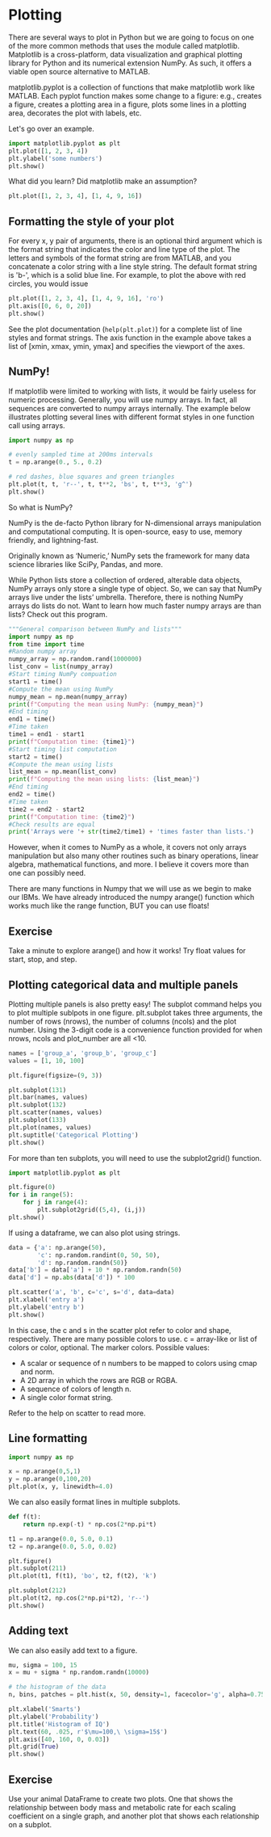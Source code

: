 # Plotting
There are several ways to plot in Python but we are going to focus on one of the more common methods that uses the module called matplotlib. Matplotlib is a cross-platform, data visualization and graphical plotting library for Python and its numerical extension NumPy. As such, it offers a viable open source alternative to MATLAB.

matplotlib.pyplot is a collection of functions that make matplotlib work like MATLAB. Each pyplot function makes some change to a figure: e.g., creates a figure, creates a plotting area in a figure, plots some lines in a plotting area, decorates the plot with labels, etc.

Let's go over an example.

```python
import matplotlib.pyplot as plt
plt.plot([1, 2, 3, 4])
plt.ylabel('some numbers')
plt.show()
```
What did you learn? Did matplotlib make an assumption?

```python
plt.plot([1, 2, 3, 4], [1, 4, 9, 16])
```

## Formatting the style of your plot
For every x, y pair of arguments, there is an optional third argument which is the format string that indicates the color and line type of the plot. The letters and symbols of the format string are from MATLAB, and you concatenate a color string with a line style string. The default format string is 'b-', which is a solid blue line. For example, to plot the above with red circles, you would issue

```python
plt.plot([1, 2, 3, 4], [1, 4, 9, 16], 'ro')
plt.axis([0, 6, 0, 20])
plt.show()
```

See the plot documentation (```help(plt.plot)```) for a complete list of line styles and format strings. The axis function in the example above takes a list of [xmin, xmax, ymin, ymax] and specifies the viewport of the axes.


## NumPy!
If matplotlib were limited to working with lists, it would be fairly useless for numeric processing. Generally, you will use numpy arrays. In fact, all sequences are converted to numpy arrays internally. The example below illustrates plotting several lines with different format styles in one function call using arrays.

```python
import numpy as np

# evenly sampled time at 200ms intervals
t = np.arange(0., 5., 0.2)

# red dashes, blue squares and green triangles
plt.plot(t, t, 'r--', t, t**2, 'bs', t, t**3, 'g^')
plt.show()
```

So what is NumPy?

NumPy is the de-facto Python library for N-dimensional arrays manipulation and computational computing. It is open-source, easy to use, memory friendly, and lightning-fast. 

Originally known as ‘Numeric,’ NumPy sets the framework for many data science libraries like SciPy, Pandas, and more.

While Python lists store a collection of ordered, alterable data objects, NumPy arrays only store a single type of object. So, we can say that NumPy arrays live under the lists’ umbrella. Therefore, there is nothing NumPy arrays do lists do not. Want to learn how much faster numpy arrays are than lists? Check out this program.

```python
"""General comparison between NumPy and lists"""
import numpy as np
from time import time
#Random numpy array
numpy_array = np.random.rand(1000000)
list_conv = list(numpy_array)
#Start timing NumPy compuation
start1 = time()
#Compute the mean using NumPy
numpy_mean = np.mean(numpy_array)
print(f"Computing the mean using NumPy: {numpy_mean}")
#End timing
end1 = time()
#Time taken
time1 = end1 - start1
print(f"Computation time: {time1}")
#Start timing list computation
start2 = time()
#Compute the mean using lists
list_mean = np.mean(list_conv)
print(f"Computing the mean using lists: {list_mean}")
#End timing
end2 = time()
#Time taken
time2 = end2 - start2
print(f"Computation time: {time2}")
#Check results are equal
print('Arrays were '+ str(time2/time1) + 'times faster than lists.')
```

However, when it comes to NumPy as a whole, it covers not only arrays manipulation but also many other routines such as binary operations, linear algebra, mathematical functions, and more. I believe it covers more than one can possibly need.

There are many functions in Numpy that we will use as we begin to make our IBMs. We have already introduced the numpy arange() function which works much like the range function, BUT you can use floats!

## Exercise
Take a minute to explore arange() and how it works! Try float values for start, stop, and step.

## Plotting categorical data and multiple panels

Plotting multiple panels is also pretty easy! The subplot command helps you to plot multiple sublpots in one figure. plt.subplot takes three arguments, the number of rows (nrows), the number of columns (ncols) and the plot number. Using the 3-digit code is a convenience function provided for when nrows, ncols and plot_number are all <10.

```python
names = ['group_a', 'group_b', 'group_c']
values = [1, 10, 100]

plt.figure(figsize=(9, 3))

plt.subplot(131)
plt.bar(names, values)
plt.subplot(132)
plt.scatter(names, values)
plt.subplot(133)
plt.plot(names, values)
plt.suptitle('Categorical Plotting')
plt.show()
```
For more than ten subplots, you will need to use the subplot2grid() function.
```python
import matplotlib.pyplot as plt

plt.figure(0)
for i in range(5):
    for j in range(4):
        plt.subplot2grid((5,4), (i,j))
plt.show()
```

If using a dataframe, we can also plot using strings.
```python
data = {'a': np.arange(50),
        'c': np.random.randint(0, 50, 50),
        'd': np.random.randn(50)}
data['b'] = data['a'] + 10 * np.random.randn(50)
data['d'] = np.abs(data['d']) * 100

plt.scatter('a', 'b', c='c', s='d', data=data)
plt.xlabel('entry a')
plt.ylabel('entry b')
plt.show()
```

In this case, the c and s in the scatter plot refer to color and shape, respectively. There are many possible colors to use.
c = array-like or list of colors or color, optional. The marker colors. Possible values:
- A scalar or sequence of n numbers to be mapped to colors using cmap and norm.
- A 2D array in which the rows are RGB or RGBA.
- A sequence of colors of length n.
- A single color format string.

Refer to the help on scatter to read more.

## Line formatting

```python
import numpy as np

x = np.arange(0,5,1)
y = np.arange(0,100,20)
plt.plot(x, y, linewidth=4.0)
```

We can also easily format lines in multiple subplots.

```python
def f(t):
    return np.exp(-t) * np.cos(2*np.pi*t)

t1 = np.arange(0.0, 5.0, 0.1)
t2 = np.arange(0.0, 5.0, 0.02)

plt.figure()
plt.subplot(211)
plt.plot(t1, f(t1), 'bo', t2, f(t2), 'k')

plt.subplot(212)
plt.plot(t2, np.cos(2*np.pi*t2), 'r--')
plt.show()
```

## Adding text
We can also easily add text to a figure.

```python
mu, sigma = 100, 15
x = mu + sigma * np.random.randn(10000)

# the histogram of the data
n, bins, patches = plt.hist(x, 50, density=1, facecolor='g', alpha=0.75)

plt.xlabel('Smarts')
plt.ylabel('Probability')
plt.title('Histogram of IQ')
plt.text(60, .025, r'$\mu=100,\ \sigma=15$')
plt.axis([40, 160, 0, 0.03])
plt.grid(True)
plt.show()
```

## Exercise
Use your animal DataFrame to create two plots. One that shows the relationship between body mass and metabolic rate for each scaling coefficient on a single graph, and another plot that shows each relationship on a subplot.

